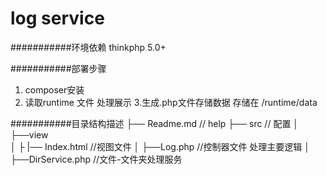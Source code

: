 log service 
===========================

###########环境依赖
thinkphp 5.0+

###########部署步骤
1. composer安装
2. 读取runtime 文件 处理展示 
3.生成.php文件存储数据 存储在 /runtime/data    

###########目录结构描述
├── Readme.md                   // help
├── src                         // 配置
│   ├──view     
│   ├    |── Index.html         //视图文件
│   ├──Log.php                  //控制器文件 处理主要逻辑
│   ├──DirService.php           //文件-文件夹处理服务




